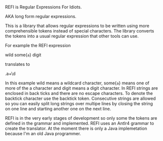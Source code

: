 REFI is Regular Expressions For Idiots.

AKA long form regular expressions.

This is a library that allows regular expressions to be written using more comprehensible tokens instead of special characters. The library converts the tokens into a usual regular expression that other tools can use.

For example the REFI expression

  wild some{`a`} digit

translates to

  .a+\d

In this example wild means a wildcard character, some{`a`} means one of more of the a character and digit means a digit character. In REFI strings are enclosed in back ticks and there are no escape characters. To denote the backtick character use the backtick token. Consecutive strings are allowed so you can easily split long strings over multipe lines by closing the string on one line and starting another one on the next line.

REFI is in the very early stages of development so only some the tokens are defined in the grammar and implemented. REFI uses an Antlr4 grammar to create the translator. At the moment there is only a Java implemetation because I'm an old Java programmer.  
